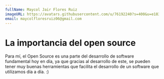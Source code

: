 ```yaml
---
fullName: Maycol Jair Flores Ruiz
imageURL: https://avatars.githubusercontent.com/u/76192240?s=400&u=e1836b3934b79b0fccee33662149bd658ea6f745&v=4
email: maycolfloresruiz06@gmail.com
---
```


# La importancia del open source

Para mí, el Open Source es una parte del desarrollo de software fundamental hoy en día, ya que gracias al desarrollo de este, se pueden tener muy buenas herramientas que facilita el desarrollo de un software que utilizamos día a día. :) 
